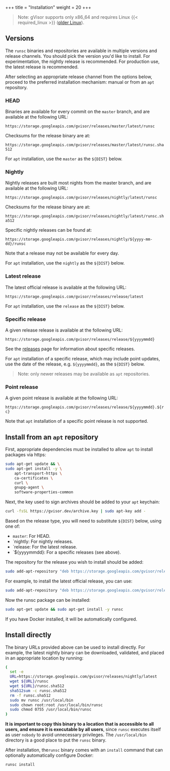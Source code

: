 +++
title = "Installation"
weight = 20
+++

> Note: gVisor supports only x86\_64 and requires Linux {{< required_linux >}}
> ([older Linux][old-linux]).

## Versions

The `runsc` binaries and repositories are available in multiple versions and
release channels. You should pick the version you'd like to install. For
experimentation, the nightly release is recommended. For production use, the
latest release is recommended.

After selecting an appropriate release channel from the options below, proceed
to the preferred installation mechanism: manual or from an `apt` repository.

### HEAD

Binaries are available for every commit on the `master` branch, and are
available at the following URL:

   `https://storage.googleapis.com/gvisor/releases/master/latest/runsc`

Checksums for the release binary are at:

   `https://storage.googleapis.com/gvisor/releases/master/latest/runsc.sha512`

For `apt` installation, use the `master` as the `${DIST}` below.

### Nightly

Nightly releases are built most nights from the master branch, and are available
at the following URL:

   `https://storage.googleapis.com/gvisor/releases/nightly/latest/runsc`

Checksums for the release binary are at:

   `https://storage.googleapis.com/gvisor/releases/nightly/latest/runsc.sha512`

Specific nightly releases can be found at:

   `https://storage.googleapis.com/gvisor/releases/nightly/${yyyy-mm-dd}/runsc`

Note that a release may not be available for every day.

For `apt` installation, use the `nightly` as the `${DIST}` below.

### Latest release

The latest official release is available at the following URL:

   `https://storage.googleapis.com/gvisor/releases/release/latest`

For `apt` installation, use the `release` as the `${DIST}` below.

### Specific release

A given release release is available at the following URL:

  `https://storage.googleapis.com/gvisor/releases/release/${yyyymmdd}`

See the [releases][releases] page for information about specific releases.

For `apt` installation of a specific release, which may include point updates,
use the date of the release, e.g. `${yyyymmdd}`, as the `${DIST}` below.

> Note: only newer releases may be available as `apt` repositories.

### Point release

A given point release is available at the following URL:

  `https://storage.googleapis.com/gvisor/releases/release/${yyyymmdd}.${rc}`

Note that `apt` installation of a specific point release is not supported.

## Install from an `apt` repository

First, appropriate dependencies must be installed to allow `apt` to install
packages via https:

```bash
sudo apt-get update && \
sudo apt-get install -y \
    apt-transport-https \
    ca-certificates \
    curl \
    gnupg-agent \
    software-properties-common
```

Next, the key used to sign archives should be added to your `apt` keychain:

```bash
curl -fsSL https://gvisor.dev/archive.key | sudo apt-key add -
```

Based on the release type, you will need to substitute `${DIST}` below, using
one of:

* `master`: For HEAD.
* `nightly: For nightly releases.
* `release: For the latest release.
* `${yyyymmdd}: For a specific releases (see above).

The repository for the release you wish to install should be added:

```bash
sudo add-apt-repository "deb https://storage.googleapis.com/gvisor/releases ${DIST} main"
```

For example, to install the latest official release, you can use:

```bash
sudo add-apt-repository "deb https://storage.googleapis.com/gvisor/releases release main"
```

Now the runsc package can be installed:

```bash
sudo apt-get update && sudo apt-get install -y runsc
```

If you have Docker installed, it will be automatically configured.

## Install directly

The binary URLs provided above can be used to install directly. For example, the
latest nightly binary can be downloaded, validated, and placed in an appropriate
location by running:

```bash
(
  set -e
  URL=https://storage.googleapis.com/gvisor/releases/nightly/latest
  wget ${URL}/runsc
  wget ${URL}/runsc.sha512
  sha512sum -c runsc.sha512
  rm -f runsc.sha512
  sudo mv runsc /usr/local/bin
  sudo chown root:root /usr/local/bin/runsc
  sudo chmod 0755 /usr/local/bin/runsc
)
```

**It is important to copy this binary to a location that is accessible to all
users, and ensure it is executable by all users**, since `runsc` executes itself
as user `nobody` to avoid unnecessary privileges. The `/usr/local/bin` directory
is a good place to put the `runsc` binary.

After installation, the`runsc` binary comes with an `install` command that can
optionally automatically configure Docker:

```bash
runsc install
```

[old-linux]: /docs/user_guide/networking/#gso
[releases]: https://github.com/google/gvisor/releases
